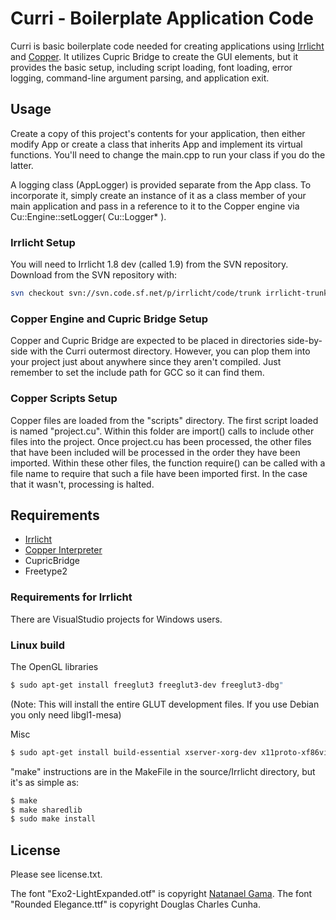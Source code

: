 # Curri - Boilerplate Application Code

Curri is basic boilerplate code needed for creating applications using [Irrlicht](http://irrlicht.sourceforge.net/) and [Copper](github.com/chronologicaldot/CopperLang). It utilizes Cupric Bridge to create the GUI elements, but it provides the basic setup, including script loading, font loading, error logging, command-line argument parsing, and application exit.

## Usage

Create a copy of this project's contents for your application, then either modify App or create a class that inherits App and implement its virtual functions. You'll need to change the main.cpp to run your class if you do the latter.

A logging class (AppLogger) is provided separate from the App class. To incorporate it, simply create an instance of it as a class member of your main application and pass in a reference to it to the Copper engine via Cu::Engine::setLogger( Cu::Logger* ).

### Irrlicht Setup

You will need to Irrlicht 1.8 dev (called 1.9) from the SVN repository. Download from the SVN repository with:
```bash
svn checkout svn://svn.code.sf.net/p/irrlicht/code/trunk irrlicht-trunk
```

### Copper Engine and Cupric Bridge Setup

Copper and Cupric Bridge are expected to be placed in directories side-by-side with the Curri outermost directory. However, you can plop them into your project just about anywhere since they aren't compiled. Just remember to set the include path for GCC so it can find them.

### Copper Scripts Setup

Copper files are loaded from the "scripts" directory. The first script loaded is named "project.cu". Within this folder are import() calls to include other files into the project. Once project.cu has been processed, the other files that have been included will be processed in the order they have been imported. Within these other files, the function require() can be called with a file name to require that such a file have been imported first. In the case that it wasn't, processing is halted.

## Requirements
- [Irrlicht](http://irrlicht.sourceforge.net/)
- [Copper Interpreter](github.com/chronologicaldot/CopperLang)
- CupricBridge
- Freetype2

### Requirements for Irrlicht

There are VisualStudio projects for Windows users.

### Linux build

The OpenGL libraries
```bash
$ sudo apt-get install freeglut3 freeglut3-dev freeglut3-dbg"
```
(Note: This will install the entire GLUT development files. If you use Debian you only need libgl1-mesa)

Misc
```bash
$ sudo apt-get install build-essential xserver-xorg-dev x11proto-xf86vidmode-dev libxxf86vm-dev mesa-common-dev libgl1-mesa-dev libglu1-mesa-dev libxext-dev libxcursor-dev
```

"make" instructions are in the MakeFile in the source/Irrlicht directory, but it's as simple as:
```bash
$ make
$ make sharedlib
$ sudo make install
```

## License

Please see license.txt.

The font "Exo2-LightExpanded.otf" is copyright [Natanael Gama](http://www.ndiscovered.com/).
The font "Rounded Elegance.ttf" is copyright Douglas Charles Cunha.
